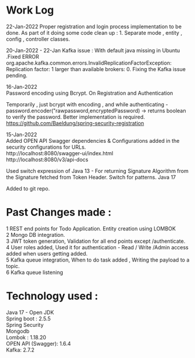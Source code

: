 Work Log
=============================
22-Jan-2022
Proper registration and login process implementation to be done.
As part of it doing some code clean up : 
    1. Separate mode , entity , config , controller classes.

20-Jan-2022 - 22-Jan
Kafka issue : With default java missing in Ubuntu .Fixed
ERROR org.apache.kafka.common.errors.InvalidReplicationFactorException: Replication factor: 1 larger than available brokers: 0.
Fixing the Kafka issue pending.

16-Jan-2022  
Password encoding using Bcrypt. On Registration and Authentication  

Temporarily , just bcrypt with encoding , and while authenticating - password.encoder("rawpassword,encryptedPassword) -> returns boolean to verify the password. Better implementation is required.
https://github.com/Baeldung/spring-security-registration  


15-Jan-2022  
Added OPEN API Swagger dependencies & Configurations added in the security configurations for URLs.  
http://localhost:8080/swagger-ui/index.html  
http://localhost:8080/v3/api-docs  

Used switch expression of Java 13 - For returning Signature Algorithm from the Signature fetched from Token Header.
Switch for patterns. Java 17

Added to git repo.

Past Changes made :   
========================  
1   REST end points for Todo Application. Entity creation using LOMBOK  
2   Mongo DB integration.  
3   JWT token generation, Validation for all end points except /authenticate.  
4   User roles added, Used it for authentication - Read / Write /Admin access added when users getting added.  
5   Kafka queue integration, When to do task added , Writing the payload to a topic.  
6   Kafka queue listening   


Technology used :  
========================= 
Java 17 - Open JDK  
Spring boot :   2.5.5  
Spring Security  
Mongodb  
Lombok :    1.18.20  
OPEN API (Swagger): 1.6.4  
Kafka:  2.7.2  




